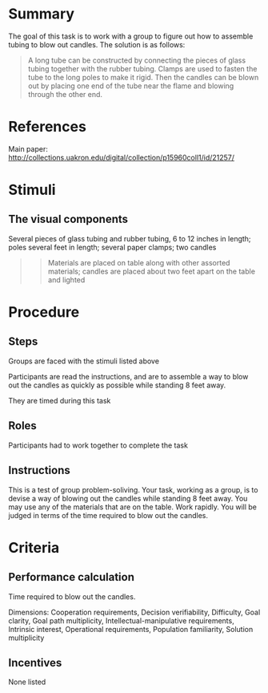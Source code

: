 # Summary
The goal of this task is to work with a group to figure out how to assemble tubing to blow out candles. The solution is as follows:
> A long tube can be constructed by connecting the pieces of glass tubing together with the rubber tubing. Clamps are used to fasten the tube to the long poles to make it rigid. Then the candles can be blown out by placing one end of the tube near the flame and blowing through the other end.

# References
Main paper: http://collections.uakron.edu/digital/collection/p15960coll1/id/21257/

# Stimuli
## The visual components
Several pieces of glass tubing and rubber tubing, 6 to 12 inches in length; poles several feet in length; several paper clamps; two candles
>> Materials are placed on table along with other assorted materials; candles are placed about two feet apart on the table and lighted

# Procedure
## Steps
Groups are faced with the stimuli listed above

Participants are read the instructions, and are to assemble a way to blow out the candles as quickly as possible while standing 8 feet away.

They are timed during this task

## Roles 
Participants had to work together to complete the task

## Instructions
This is a test of group problem-soliving. Your task, working as a group, is to devise a way of blowing out the candles while standing 8 feet away. You may use any of the materials that are on the table. Work rapidly. You will be judged in terms of the time required to blow out the candles.

# Criteria
## Performance calculation
Time required to blow out the candles.

Dimensions:
Cooperation requirements,
Decision verifiability,
Difficulty,
Goal clarity,
Goal path multiplicity,
Intellectual-manipulative requirements,
Intrinsic interest,
Operational requirements,
Population familiarity,
Solution multiplicity

## Incentives
None listed

